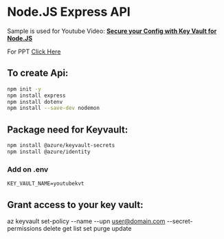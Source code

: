 # Node.JS Express API

Sample is used for Youtube Video: [**Secure your Config with Key Vault for Node.JS**](https://youtu.be/BLyVeZFrZS4)

For PPT [Click Here](https://www.slideshare.net/LakshmanS10/secure-your-config-with-key-vault-for-net-core-api)

## To create Api:
```sh
npm init -y
npm install express
npm install dotenv
npm install --save-dev nodemon
```

## Package need for Keyvault:
```sh
npm install @azure/keyvault-secrets
npm install @azure/identity
```

### Add on .env
```.env
KEY_VAULT_NAME=youtubekvt
```

## Grant access to your key vault:
az keyvault set-policy --name <your-key-vault-name> --upn user@domain.com --secret-permissions delete get list set purge update